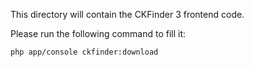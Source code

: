This directory will contain the CKFinder 3 frontend code.

Please run the following command to fill it:

```bash
php app/console ckfinder:download
```
